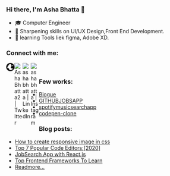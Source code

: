 ### Hi there, I'm Asha Bhatta 👋

- 🎓 Computer Engineer
- 🔭 Sharpening skills on UI/UX Design,Front End Development.
- 🌱 learning Tools liek figma, Adobe XD.

### Connect with me:

[<img align="left" alt="ashabhatta.tk" width="22px" src="https://raw.githubusercontent.com/iconic/open-iconic/master/svg/globe.svg" />][website]
[<img align="left" alt="AshaBhatta2 | Twitter" width="22px" src="https://cdn.jsdelivr.net/npm/simple-icons@v3/icons/twitter.svg" />][twitter]
[<img align="left" alt="ashabhatta | LinkedIn" width="22px" src="https://cdn.jsdelivr.net/npm/simple-icons@v3/icons/linkedin.svg" />][linkedin]
[<img align="left" alt="ashabhatta | Instagram" width="22px" src="https://cdn.jsdelivr.net/npm/simple-icons@v3/icons/instagram.svg" />][instagram]<br/>

### Few works:
* <a href="https://blogue.tech" target="_blank">Blogue</a>
* <a href="https://githubjobsearchapp.netlify.app/" target="_blank">GITHUBJOBSAPP</a>
* <a href="https://spotifymusicsearch.netlify.app/" target="_blank">spotifymusicsearchapp</a>
* <a href="https://codepencloned.netlify.app/" target="_blank">codepen-clone</a>

 
### Blog posts:
* <a href="https://blogue.tech/feeds/how-to-create-responsive-image-in-css" target="_blank">How to create responsive image in css</a>
* <a href="https://blogue.tech/feeds/top-7-popular-code-editors:2020" target="_blank">Top 7 Popular Code Editors:[2020]</a>
* <a href="https://blogue.tech/feeds/jobsearch-app-with-react.js" target="_blank">JobSearch App with React.js</a>
* <a href="https://blogue.tech/feeds/top-frontend-frameworks-to-learn" target="_blank">Top Frontend Frameworks To Learn</a>
* <a href="https://blogue.tech/@/ashabhatta" target="_blank">Readmore...</a>



[website]: https://asha.codes/
[twitter]: https://twitter.com/AshaBhatta2
[instagram]: https://instagram.com/ashabhatta/
[linkedin]: https://linkedin.com/in/ashabhatta
